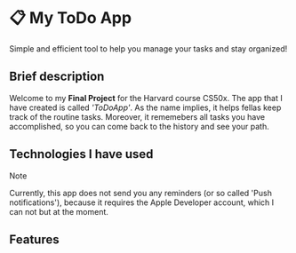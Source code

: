 # 📋 My ToDo App

Simple and efficient tool to help you manage your tasks and stay organized!

## Brief description
Welcome to my **Final Project** for the Harvard course CS50x. The app that I have created is called *'ToDoApp'*. As the name implies, it helps fellas keep track of the routine tasks. Moreover, it rememebers all tasks you have accomplished, so you can come back to the history and see your path. 


## Technologies I have used



> [!NOTE]
> Currently, this app does not send you any reminders (or so called 'Push notifications'), because it requires the Apple Developer account, which I can not but at the moment.


## Features



